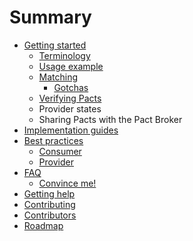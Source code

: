 # Summary

* [Getting started](README.md)
    * [Terminology](terminology.md)
    * [Usage example](usage-example.md)
    * [Matching](matching.md)
        * [Gotchas](gotchas.md)
    * [Verifying Pacts](verifying-pacts.md)
    * Provider states
    * Sharing Pacts with the Pact Broker
* [Implementation guides](chapter1.md)
* [Best practices](best-practices.md)
    * [Consumer](consumer.md)
    * [Provider](provider.md)
* [FAQ](faq.md)
    * [Convince me!](convince-me.md)
* [Getting help](getting-help.md)
* [Contributing](contributing.md)
* [Contributors](contributors.md)
* [Roadmap](roadmap.md)


